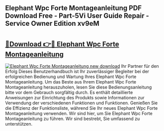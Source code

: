 ## Elephant Wpc Forte Montageanleitung PDF Download Free - Part-5Vi User Guide Repair - Service Owner Edition xv9eM

# <h2><a href="http://df6pc9.blite.top/?on=Elephant+Wpc+Forte+Montageanleitung">🔗Download 👉🔴 Elephant Wpc Forte Montageanleitung</a></h2>

[![Elephant Wpc Forte Montageanleitung new download](https://i.imgur.com/lujVjoI.png)](http://df6pc9.blite.top/?on=Elephant+Wpc+Forte+Montageanleitung)
Ihr Partner für den Erfolg Dieses Benutzerhandbuch ist Ihr zuverlässiger Begleiter bei der erfolgreichen Bedienung und Wartung Ihres Elephant Wpc Forte Montageanleitung. Um das Beste aus Ihrem Elephant Wpc Forte Montageanleitung herauszuholen, lesen Sie diese Bedienungsanleitung bitte vor dem Gebrauch sorgfältig durch. Es enthält detaillierte Anweisungen zur Einrichtung des Produkts sowie Informationen zur Verwendung der verschiedenen Funktionen und Funktionen. Genießen Sie die Effizienz der Funktionsliste, während Sie Ihr neues Elephant Wpc Forte Montageanleitung verwenden. Wir sind hier, um Sie Elephant Wpc Forte Montageanleitung zu führen. Wir sind bestrebt, Sie umfassend zu unterstützen.
